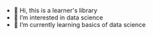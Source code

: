 - 👋 Hi, this is a learner's library
- 👀 I’m interested in data science
- 🌱 I’m currently learning basics of data science

<!---
ManishKee/ManishKee is a ✨ special ✨ repository because its `README.md` (this file) appears on your GitHub profile.
You can click the Preview link to take a look at your changes.
--->

